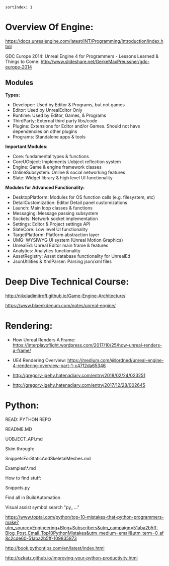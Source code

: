     sortIndex: 1

# Overview Of Engine:

<https://docs.unrealengine.com/latest/INT/Programming/Introduction/index.html>

GDC Europe 2014: Unreal Engine 4 for Programmers - Lessons Learned & Things to Come: <http://www.slideshare.net/GerkeMaxPreussner/gdc-europe-2014>

## Modules

**Types:**

- Developer: Used by Editor & Programs, but not games
- Editor: Used by UnrealEditor Only
- Runtime: Used by Editor, Games, & Programs
- ThirdParty: External third party libs/code
- Plugins: Extensions for Editor and/or Games. Should not have dependencies on other plugins
- Programs: Standalone apps & tools

**Important Modules:**

- Core: fundamental types & functions
- CoreUObject: Implements Uobject reflection system
- Engine: Game & engine framework classes
- OnlineSubsystem: Online & social networking features
- Slate: Widget library & high level UI functionality

**Modules for Advanced Functionality:**

- DesktopPlatform: Modules for OS function calls (e.g. filesystem, etc)
- DetailCustomization: Editor Detail panel customizations
- Launch: Main loop classes & functions
- Messaging: Message passing subsystem
- Sockets: Network socket implementation
- Settings: Editor & Project settings API
- SlateCore: Low level UI functionality
- TargetPlatform: Platform abstraction layer
- UMG: WYSIWYG UI system (Unreal Motion Graphics)
- UnrealEd: Unreal Editor main frame & features
- Analytics: Analytics functionality
- AssetRegistry: Asset database functionality for UnrealEd
- JsonUtilities & XmlParser: Parsing json/xml files

# Deep Dive Technical Course:

<http://nikoladimitroff.github.io/Game-Engine-Architecture/>

<https://www.blaenkdenum.com/notes/unreal-engine/>

# Rendering:

- How Unreal Renders A Frame: <https://interplayoflight.wordpress.com/2017/10/25/how-unreal-renders-a-frame/>

- UE4 Rendering Overview: <https://medium.com/@lordned/unreal-engine-4-rendering-overview-part-1-c47f2da65346>

- <http://gregory-igehy.hatenadiary.com/entry/2018/02/24/023251>

- <http://gregory-igehy.hatenadiary.com/entry/2017/12/28/002645>

# Python:

READ: PYTHON REPO

README.MD

UOBJECT_API.md

Skim through:

SnippetsForStaticAndSkeletalMeshes.md

Examples\\\*.md

How to find stuff:

Snippets.py

Find all in BuildAutomation

Visual assist symbol search "py\_ ..."

<https://www.toptal.com/python/top-10-mistakes-that-python-programmers-make?utm_source=Engineering+Blog+Subscribers&utm_campaign=51aba2b5ff-Blog_Post_Email_Top10PythonMistakes&utm_medium=email&utm_term=0_af8c2cde60-51aba2b5ff-109835873>

<http://book.pythontips.com/en/latest/index.html>

<http://ozkatz.github.io/improving-your-python-productivity.html>
